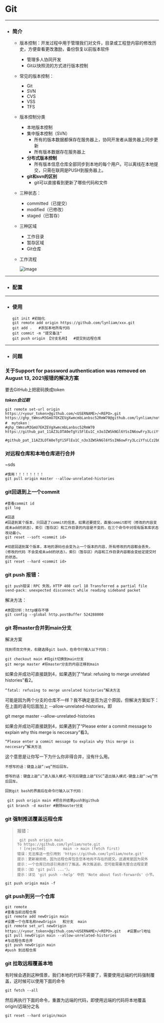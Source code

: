 # Git

------



* ### 简介

  * 版本控制：开发过程中用于管理我们对文件，目录或工程登内容的修改历史，方便查看更改激励，备份恢复以前版本软件
    * 管理多人协同开发
    * Git以快照流的方式进行版本控制

  * 常见的版本控制：
    * Git
    * SVN
    * CVS
    * VSS
    * TFS

  * 版本控制分类
    * 本地版本控制
    * 集中版本控制（SVN）
      * 所有的版本数据都保存在服务器上，协同开发者从服务器上同步更新
      * 所有版本数据存在服务器上
    * **分布式版本控制**
      * 所有版本信息仓库全部同步到本地的每个用户。可以离线在本地提交，只需在联网是PUSH到服务器上。    
    * **git和svn的区别**
      * git可以直接看到更新了哪些代码和文件

  * 三种状态：
    * committed（已提交）
    * modified（已修改）
    * staged（已暂存）

  * 三种区域
    * 工作目录
    * 暂存区域
    * Git仓库

  * 工作流程

    ![image](/media/lynliam/data/markdown/Git/images/v2-bdbe1c116582f534fe567089f87be824_1440w.webp)

    

------



* ### 配置








------

* ### 使用

  ```shell
  git init #初始化
  git remote add origin https://github.com/lynliam/xxx.git
  git add .   #添加本地所有代码
  git commit -m "提交备注"
  git push origin 【分支名称】  #提交到远程仓库
  ```

  

------

* ### 问题

### 关于Support for password authentication was removed on August 13, 2021报错的解决方案

要去GitHub上把密码换成token

***token会过期***

```shell
git remote set-url origin https://<your_token>@github.com/<USERNAME>/<REPO>.git
https://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@github.com/lynliam/note.git
#  mytoken：
#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
https://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@github.com/lynliam/note.git

#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
```

### 对远程仓库和本地仓库进行合并



~sds

```shell
#慎用！！！！！！！！
git pull origin master --allow-unrelated-histories
```

### git回退到上一个commit

```shell
#查看commit id
git log

#回退
#回退到某个版本，只回退了commit的信息，如果还要提交，直接commit即可（修改的内容变成未add的状态），索引（暂存区）和工作目录的内容是不变的，在三个命令中对现有版本库状态改动最小。
git reset --soft <commit id>

#彻底回退到某个版本，本地的源码也会变为上一个版本的内容，所有修改的内容都会丢失， (修改的代码 不会变成未add的状态)。索引（暂存区）内容和工作目录内容都会变给定提交时的状态。
git reset --hard <commit id>
```



### git push 报错：

```shell
git push错误：RPC 失败。HTTP 408 curl 18 Transferred a partial file
send-pack: unexpected disconnect while reading sideband packet
```

解决方法：

```shell
#原因分析：http缓存不够
git config --global http.postBuffer 524288000
```



### git 将master合并到main分支

解决方案

    找到项目文件夹，右键选择git bash，在命令行输入以下代码：
    
    git checkout main #将git切换到main分支
    git merge master #将master分支的内容迁移到main

如果合并成功可直接跳到4，如果遇到了“fatal: refusing to merge unrelated histories”看2。

    “fatal: refusing to merge unrelated histories”解决方法

可能是因为两个分支的仓库不一样？我不确定是否为这个原因，但解决方案如下：在上面的语句后面加上 --allow-unrelated-histories，即

git merge master --allow-unrelated-histories

如果合并成功可直接跳到4，如果遇到了“Please enter a commit message to explain why this merge is neccesary”看3。

    “Please enter a commit message to explain why this merge is neccesary”解决方法

这个意思是让你写一下为什么你非得合并，没有什么用。

    不想写的话：键盘上敲“:wq”然后回车。
    
    想写的话：键盘上敲“i”进入插入模式-写完后键盘上敲“ESC”退出插入模式-键盘上敲“:wq”然后回车。
    
    回到git bash的界面后在命令行输入以下代码：
    
     git push origin main #把合并结果push到github
     git branch -d master #删除master分支



### git 强制推送覆盖远程仓库

> 报错：
>
> ```shell
>  git push origin main
> To https://github.com/lynliam/note.git
>  ! [rejected]        main -> main (fetch first)
> 错误：无法推送一些引用到 'https://github.com/lynliam/note.git'
> 提示：更新被拒绝，因为远程仓库包含您本地尚不存在的提交。这通常是因为另外
> 提示：一个仓库已向该引用进行了推送。再次推送前，您可能需要先整合远程变更
> 提示：（如 'git pull ...'）。
> 提示：详见 'git push --help' 中的 'Note about fast-forwards' 小节。
> ```

```shell
git push origin main -f
```



### git  push到另一个仓库

```shell
git remote                      											     #查看当前远程仓库
git remote add newOrigin main                                                        #设置一个仓库名称newOrigin   和分支  main
git remote set_url newOrigin https://<your_token>@github.com/<USERNAME>/<REPO>.git   #设置url地址
git pull newOrigin main --allow-unrelated-histories                                  #与远程仓库合并
git push newOrigin main                                                              #push 到远程仓库
```



### git  拉取远程覆盖本地

有时候会遇到这种情景，我们本地的代码不需要了，需要使用远端的代码强制覆盖，这时候可以使用下面的命令

```shell
git fetch --all
```

然后再执行下面的命令，重置为远端的代码，即使用远端的代码将本地覆盖 origin/远端分之名

```shell
git reset --hard origin/main
```




